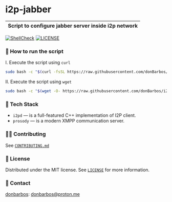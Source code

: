 # i2p-jabber

| Script to configure jabber server inside i2p network |
| ---------------------------------------------------- |

[![ShellCheck](https://github.com/donBarbos/i2p-jabber/workflows/ShellCheck/badge.svg)](https://github.com/donBarbos/i2p-jabber/actions/workflows/shellcheck.yml)
[![LICENSE](https://img.shields.io/github/license/donbarbos/i2p-jabber?color=sucess&label=License&logo=github&logoColor=%23959da5)](https://github.com/donBarbos/i2p-jabber/tree/main/LICENSE)

### 🚀 How to run the script

I. Execute the script using `curl`

```bash
sudo bash -c "$(curl -fsSL https://raw.githubusercontent.com/donBarbos/i2p-jabber/main/install.sh)"
```

II. Execute the script using `wget`

```bash
sudo bash -c "$(wget -O- https://raw.githubusercontent.com/donBarbos/i2p-jabber/main/install.sh)"
```

### 🔧 Tech Stack

-   `i2pd` — is a full-featured C++ implementation of I2P client.
-   `prosody` — is a modern XMPP communication server.

### 👷🏾 Contributing

See [`CONTRIBUTING.md`](./CONTRIBUTING.md)

### 📝 License

Distributed under the MIT license. See [`LICENSE`](./LICENSE) for more information.

### 📢 Contact

[donbarbos](https://github.com/donBarbos): donbarbos@proton.me
